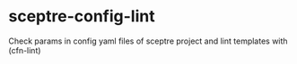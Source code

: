 # sceptre-config-lint
Check params in config yaml files of sceptre project and lint templates with (cfn-lint)
